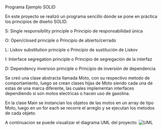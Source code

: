Programa Ejemplo SOLID

En este proyecto se realizó un programa sencillo donde se pone en práctica los principios de diseño SOLID.

S: Single responsibility principle o Principio de responsabilidad única

O: Open/closed principle o Principio de abierto/cerrado

L: Liskov substitution principle o Principio de sustitución de Liskov

I: Interface segregation principle o Principio de segregación de la interfaz

D: Dependency inversion principle o Principio de inversión de dependencia


Se creó una clase abstracta llamada Moto, con su respectivo metodo de comportamiento, luego se crean clases hijas de Moto siendo cada una de estas de una marca diferente, las cuales implementan interfaces dependiendo si son motos electricas o hacen uso de gasolina.

En la clase Main se instancian los objetos de las motos en un array de tipo Moto, luego en un for each se recorre el arreglo y se ejecutan los metodos de cada objeto.

A continuacion se puede visualizar el diagrama UML del proyecto:
![UML](https://user-images.githubusercontent.com/77708854/143289088-5531af49-8dfe-47f4-ba76-e6ff47a2c75f.png)


